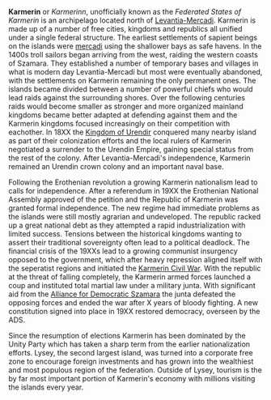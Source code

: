 **Karmerin** or *Karmerinn*, unofficially known as the *Federated States
of Karmerin* is an archipelago located north of
[Levantia-Mercadi](Levantia-Mercadi "wikilink"). Karmerin is made up of
a number of free cities, kingdoms and republics all unified under a
single federal structure. The earliest settlements of sapient beings on
the islands were [mercadi](mercadi "wikilink") using the shallower bays
as safe havens. In the 1400s troll sailors began arriving from the west,
raiding the western coasts of Szamara. They established a number of
temporary bases and villages in what is modern day Levantia-Mercadi but
most were eventually abandoned, with the settlements on Karmerin
remaining the only permanent ones. The islands became divided between a
number of powerful chiefs who would lead raids against the surrounding
shores. Over the following centuries raids would become smaller as
stronger and more organized mainland kingdoms became better adapted at
defending against them and the Karmerin kingdoms focused increasingly on
their competition with eachother. In 18XX the [Kingdom of
Urendir](Erothena "wikilink") conquered many nearby island as part of
their colonization efforts and the local rulers of Karmerin negotiated a
surrender to the Urendin Empire, gaining special status from the rest of
the colony. After Levantia-Mercadi's independence, Karmerin remained an
Urendin crown colony and an important naval base.

Following the Erothenian revolution a growing Karmerin nationalism lead
to calls for independence. After a referendum in 19XX the Erothenian
National Assembly approved of the petition and the Republic of Karmerin
was granted formal independence. The new regime had immediate problems
as the islands were still mostly agrarian and undeveloped. The republic
racked up a great national debt as they attempted a rapid
industrialization with limited success. Tensions between the historical
kingdoms wanting to assert their traditional sovereignty often lead to a
political deadlock. The financial crisis of the 19XXs lead to a growing
communist insurgency opposed to the government, which after heavy
repression aligned itself with the seperatist regions and initiated the
[Karmerin Civil War](Karmerin_Civil_War "wikilink"). With the republic
at the threat of falling completely, the Karmerin armed forces launched
a coup and instituted total martial law under a military junta. With
significant aid from the [Alliance for Democratic
Szamara](Alliance_for_Democratic_Szamara "wikilink") the junta defeated
the opposing forces and ended the war after X years of bloody fighting.
A new constitution signed into place in 19XX restored democracy,
overseen by the ADS.

Since the resumption of elections Karmerin has been dominated by the
Unity Party which has taken a sharp term from the earlier
nationalization efforts. Lysey, the second largest island, was turned
into a corporate free zone to encourage foreign investments and has
grown into the wealthiest and most populous region of the federation.
Outside of Lysey, tourism is the by far most important portion of
Karmerin's economy with millions visiting the islands every year.
